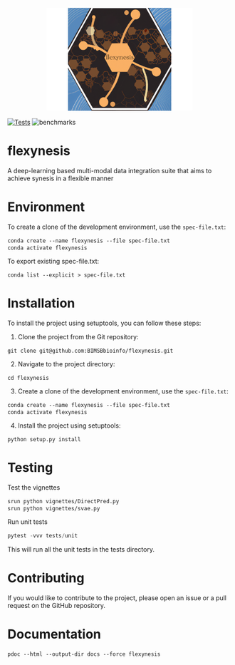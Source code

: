 
<p align="center">
  <img alt="logo" src="img/logo.png" width="65%" height="65%">
</p>

[![Tests](https://github.com/BIMSBbioinfo/flexynesis/actions/workflows/tests.yml/badge.svg)](https://github.com/BIMSBbioinfo/flexynesis/actions/workflows/tests.yml)
![benchmarks](https://github.com/BIMSBbioinfo/flexynesis/actions/workflows/benchmarks.yml/badge.svg)

# flexynesis
A deep-learning based multi-modal data integration suite that aims to achieve synesis in a flexible manner

# Environment

To create a clone of the development environment, use the `spec-file.txt`:
```
conda create --name flexynesis --file spec-file.txt
conda activate flexynesis
```

To export existing spec-file.txt:
```
conda list --explicit > spec-file.txt
```

# Installation

To install the project using setuptools, you can follow these steps:

1. Clone the project from the Git repository:
```
git clone git@github.com:BIMSBbioinfo/flexynesis.git
```
2. Navigate to the project directory:
```
cd flexynesis
```
3. Create a clone of the development environment, use the `spec-file.txt`:
```
conda create --name flexynesis --file spec-file.txt
conda activate flexynesis
```
4. Install the project using setuptools:
```
python setup.py install
```

# Testing

Test the vignettes 
```
srun python vignettes/DirectPred.py
srun python vignettes/svae.py
```

Run unit tests
```python
pytest -vvv tests/unit
```

This will run all the unit tests in the tests directory.

# Contributing
If you would like to contribute to the project, please open an issue or a pull request on the GitHub repository.

# Documentation

```
pdoc --html --output-dir docs --force flexynesis 
```




